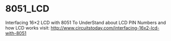 # 8051_LCD
Interfacing 16×2 LCD with 8051
To UnderStand about LCD PIN Numbers and how LCD works visit:
http://www.circuitstoday.com/interfacing-16x2-lcd-with-8051
